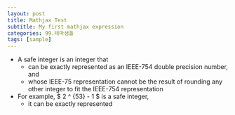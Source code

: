 ```yaml
---
layout: post
title: Mathjax Test
subtitle: My first mathjax expression
categories: 99.테마샘플
tags: [sample]
---
```


* A safe integer is an integer that
  * can be exactly represented as an IEEE-754 double precision number, and
  * whose IEEE-75 representation cannot be the result of rounding any other integer to fit the IEEE-754 representation
* For example, $ 2 ^ {53} - 1 $ is a safe integer,
  * it can be exactly represented 
